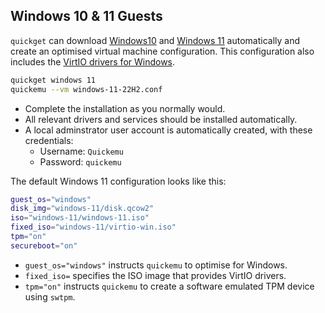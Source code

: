 
## Windows 10 & 11 Guests

`quickget` can download
[Windows10](https://www.microsoft.com/software-download/windows10) and
[Windows 11](https://www.microsoft.com/software-download/windows11) automatically
and create an optimised virtual machine configuration.  This configuration also
includes the
[VirtIO drivers for Windows](https://fedorapeople.org/groups/virt/virtio-win/direct-downloads/).

```bash
quickget windows 11
quickemu --vm windows-11-22H2.conf
```

* Complete the installation as you normally would.
* All relevant drivers and services should be installed automatically.
* A local adminstrator user account is automatically created, with these credentials:
  -   Username: `Quickemu`
  -   Password: `quickemu`


The default Windows 11 configuration looks like this:

```bash
guest_os="windows"
disk_img="windows-11/disk.qcow2"
iso="windows-11/windows-11.iso"
fixed_iso="windows-11/virtio-win.iso"
tpm="on"
secureboot="on"
```

* `guest_os="windows"` instructs `quickemu` to optimise for Windows.
* `fixed_iso=` specifies the ISO image that provides VirtIO drivers.
* `tpm="on"` instructs `quickemu` to create a software emulated TPM device using `swtpm`.
